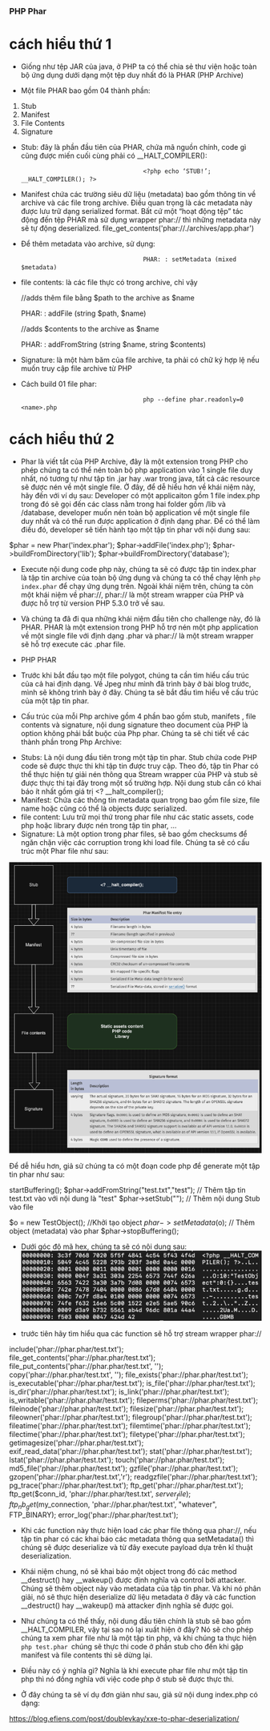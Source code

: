 ### PHP Phar

# cách hiểu thứ 1

- Giống như tệp JAR của java, ở PHP ta có thể chia sẻ thư viện hoặc toàn bộ ứng dụng dưới dạng một tệp duy nhất đó là PHAR (PHP Archive)

- Một file PHAR bao gồm 04 thành phần:

1. Stub
2. Manifest
3. File Contents
4. Signature

- Stub: đây là phần đầu tiên của PHAR, chứa mã nguồn chính, code gì cũng được miến cuối cùng phải có __HALT_COMPILER():

                                        <?php echo ‘STUB!’; __HALT_COMPILER(); ?>

- Manifest chứa các trường siêu dữ liệu (metadata) bao gồm thông tin về archive và các file trong archive. Điều quan trọng là các metadata này được lưu trữ dạng serialized format. Bất cứ một “hoạt động tệp” tác động đến tệp PHAR mà sử dụng wrapper phar:// thì những metadata này sẽ tự động deserialized.
                                        file_get_contents('phar://./archives/app.phar') 


- Để thêm metadata vào archive, sử dụng:

                                        PHAR: : setMetadata (mixed $metadata)

- file contents: là các file thực có trong archive, chỉ vậy

     //adds thêm file bằng $path to the archive as $name

    PHAR: : addFile (string $path, $name)

    //adds $contents to the archive as $name

    PHAR: : addFromString (string $name, string $contents)


- Signature: là một hàm băm của file archive, ta phải có chữ ký hợp lệ nếu muốn truy cập file archive từ PHP

- Cách build 01 file phar:

                                        php --define phar.readonly=0 <name>.php



# cách hiểu thứ 2
- Phar là viết tắt của PHP Archive, đây là một extension trong PHP cho phép chúng ta có thể nén toàn bộ php application vào 1 single file duy nhất, nó tương tự như tập tin .jar hay .war trong java, tất cả các resource sẽ được nén về một single file. Ở đây, để dễ hiểu hơn về khái niệm này, hãy đến với ví dụ sau: Developer có một applicaiton gồm 1 file index.php trong đó sẽ gọi đến các class nằm trong hai folder gồm /lib và /database, developer muốn nén toàn bộ application về một single file duy nhất và có thể run được application ở định dạng phar. Để có thể làm điều đó, developer sẽ tiến hành tạo một tập tin phar với nội dung sau:


$phar = new Phar('index.phar');
$phar->addFile('index.php');
$phar->buildFromDirectory('lib');
$phar->buildFromDirectory('database');

- Execute nội dung code php này, chúng ta sẽ có được tập tin index.phar là tập tin archive của toàn bộ ứng dụng và chúng ta có thể chạy lệnh `php index.phar` để chạy ứng dụng trên. Ngoài khái niệm trên, chúng ta còn một khái niệm về phar://, phar:// là một stream wrapper của PHP và được hỗ trợ từ version PHP 5.3.0 trở về sau.

- Và chúng ta đã đi qua những khái niệm đầu tiên cho challenge này, đó là PHAR. PHAR là một extension trong PHP hỗ trợ nén một php application về một single file với định dạng .phar và phar:// là một stream wrapper sẽ hỗ trợ execute các .phar file.


- PHP PHAR
- Trước khi bắt đầu tạo một file polygot, chúng ta cần tìm hiểu cấu trúc của cả hai định dạng. Về Jpeg như mình đã trình bày ở bài blog trước, mình sẽ không trình bày ở đây. Chúng ta sẽ bắt đầu tìm hiểu về cấu trúc của một tập tin phar.

- Cấu trúc của mỗi Php archive gồm 4 phần bao gồm stub, manifets , file contents và signature, nội dung signature theo document của PHP là option không phải bắt buộc của Php phar. Chúng ta sẽ chi tiết về các thành phần trong Php Archive:

+ Stubs: Là nội dung đầu tiên trong một tập tin phar. Stub chứa code PHP code sẽ được thực thi khi tập tin được truy cập. Theo đó, tập tin Phar có thể thực hiện tự giải nén thông qua Stream wrapper của PHP và stub sẽ được thực thi tại đây trong một số trường hợp. Nội dung stub cần có khai báo ít nhất gồm giá trị <? __halt_compiler();
+ Manifest: Chứa các thông tin metadata quan trọng bao gồm file size, file name hoặc cũng có thể là objects được serialized.
+ file content: Lưu trữ mọi thứ trong phar file như các static assets, code php hoặc library được nén trong tập tin phar, …
+ Signature: Là một option trong phar files, sẽ bao gồm checksums để ngăn chặn việc các corruption trong khi load file.
Chúng ta sẽ có cấu trúc một Phar file như sau:

![alt text](image.png)


Để dễ hiểu hơn, giả sử chúng ta có một đoạn code php để generate một tập tin phar như sau:


<?php
class TestObject {}
 
$phar = new Phar("test.phar");
$phar->startBuffering();
$phar->addFromString("test.txt","test"); // Thêm tập tin test.txt vào với nội dung là "test"
$phar->setStub("<?php __HALT_COMPILER(); ?>"); // Thêm nội dung Stub vào file
$o = new TestObject(); //Khởi tạo object
$phar->setMetadata($o); // Thêm object (metadata) vào phar
$phar->stopBuffering();

- Dưới góc độ mã hex, chúng ta sẽ có nội dung sau:
![alt text](image-1.png)


- trước tiên hãy tìm hiểu qua các function sẽ hỗ trợ stream wrapper phar://

include('phar://phar.phar/test.txt');
file_get_contents('phar://phar.phar/test.txt');
file_put_contents('phar://phar.phar/test.txt', '');
copy('phar://phar.phar/test.txt', '');
file_exists('phar://phar.phar/test.txt');
is_executable('phar://phar.phar/test.txt');
is_file('phar://phar.phar/test.txt');
is_dir('phar://phar.phar/test.txt');
is_link('phar://phar.phar/test.txt');
is_writable('phar://phar.phar/test.txt');
fileperms('phar://phar.phar/test.txt');
fileinode('phar://phar.phar/test.txt');
filesize('phar://phar.phar/test.txt');
fileowner('phar://phar.phar/test.txt');
filegroup('phar://phar.phar/test.txt');
fileatime('phar://phar.phar/test.txt');
filemtime('phar://phar.phar/test.txt');
filectime('phar://phar.phar/test.txt');
filetype('phar://phar.phar/test.txt');
getimagesize('phar://phar.phar/test.txt');
exif_read_data('phar://phar.phar/test.txt');
stat('phar://phar.phar/test.txt');
lstat('phar://phar.phar/test.txt');
touch('phar://phar.phar/test.txt');
md5_file('phar://phar.phar/test.txt');
gzfile('phar://phar.phar/test.txt');
gzopen('phar://phar.phar/test.txt','r');
readgzfile('phar://phar.phar/test.txt');
pg_trace('phar://phar.phar/test.txt');
ftp_get('phar://phar.phar/test.txt');
ftp_get($conn_id, 'phar://phar.phar/test.txt', $server_file);
ftp_nb_get($my_connection, 'phar://phar.phar/test.txt', "whatever", FTP_BINARY);
error_log('phar://phar.phar/test.txt');





- Khi các function này thực hiện load các phar file thông qua phar://, nếu tập tin phar có các khai báo các metadata thông qua setMetadata() thì chúng sẽ được deserialize và từ đây execute payload dựa trên kĩ thuật deserialization.

- Khái niệm chung, nó sẽ khai báo một object trong đó các method __destruct() hay __wakeup() được định nghĩa và control bởi attacker. Chúng sẽ thêm object này vào metadata của tập tin phar. Và khi nó phân giải, nó sẽ thực hiện deserialize dữ liệu metadata ở đây và các function __destruct() hay __wakeup() mà attacker định nghĩa sẽ được gọi.


- Như chúng ta có thể thấy, nội dung đầu tiên chính là stub sẽ bao gồm __HALT_COMPILER, vậy tại sao nó lại xuất hiện ở đây? Nó sẽ cho phép chúng ta xem phar file như là một tập tin php, và khi chúng ta thực hiện `php test.phar `chúng sẽ thực thi code ở phần stub cho đến khi gặp manifest và file contents thì sẽ dừng lại.

- Điều này có ý nghĩa gì? Nghĩa là khi execute phar file như một tập tin php thì nó đồng nghĩa với việc code php ở stub sẽ được thực thi.

- Ở đây chúng ta sẽ ví dụ đơn giản như sau, giả sử nội dung index.php có dạng:


<?php
include('phar://test.phar');
?>





https://blog.efiens.com/post/doublevkay/xxe-to-phar-deserialization/